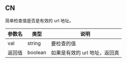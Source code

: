 ## CN

简单检查值是否是有效的 url 地址。

|参数名|类型|说明|
|-----|----|---|
|val|string|要检查的值|
|返回值|boolean|如果是有效的 url 地址，返回真|

